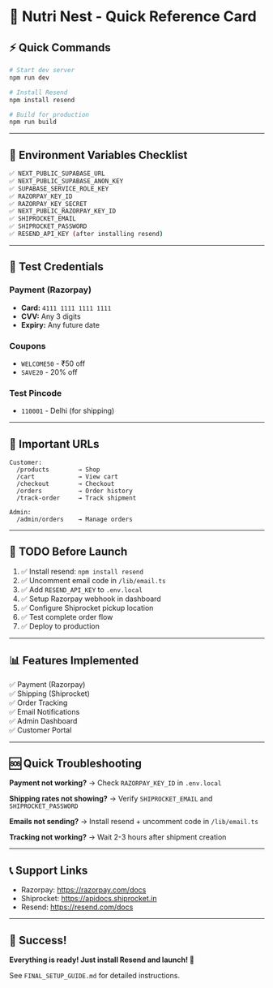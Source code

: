 # 🚀 Nutri Nest - Quick Reference Card

## ⚡ Quick Commands

```bash
# Start dev server
npm run dev

# Install Resend
npm install resend

# Build for production
npm run build
```

---

## 🔑 Environment Variables Checklist

```bash
✅ NEXT_PUBLIC_SUPABASE_URL
✅ NEXT_PUBLIC_SUPABASE_ANON_KEY
✅ SUPABASE_SERVICE_ROLE_KEY
✅ RAZORPAY_KEY_ID
✅ RAZORPAY_KEY_SECRET
✅ NEXT_PUBLIC_RAZORPAY_KEY_ID
✅ SHIPROCKET_EMAIL
✅ SHIPROCKET_PASSWORD
✅ RESEND_API_KEY (after installing resend)
```

---

## 🧪 Test Credentials

### Payment (Razorpay)
- **Card:** `4111 1111 1111 1111`
- **CVV:** Any 3 digits
- **Expiry:** Any future date

### Coupons
- `WELCOME50` - ₹50 off
- `SAVE20` - 20% off

### Test Pincode
- `110001` - Delhi (for shipping)

---

## 📱 Important URLs

```
Customer:
  /products        → Shop
  /cart            → View cart
  /checkout        → Checkout
  /orders          → Order history
  /track-order     → Track shipment

Admin:
  /admin/orders    → Manage orders
```

---

## 🔧 TODO Before Launch

1. ✅ Install resend: `npm install resend`
2. ✅ Uncomment email code in `/lib/email.ts`
3. ✅ Add `RESEND_API_KEY` to `.env.local`
4. ✅ Setup Razorpay webhook in dashboard
5. ✅ Configure Shiprocket pickup location
6. ✅ Test complete order flow
7. ✅ Deploy to production

---

## 📊 Features Implemented

✅ Payment (Razorpay)  
✅ Shipping (Shiprocket)  
✅ Order Tracking  
✅ Email Notifications  
✅ Admin Dashboard  
✅ Customer Portal  

---

## 🆘 Quick Troubleshooting

**Payment not working?**
→ Check `RAZORPAY_KEY_ID` in `.env.local`

**Shipping rates not showing?**
→ Verify `SHIPROCKET_EMAIL` and `SHIPROCKET_PASSWORD`

**Emails not sending?**
→ Install resend + uncomment code in `/lib/email.ts`

**Tracking not working?**
→ Wait 2-3 hours after shipment creation

---

## 📞 Support Links

- Razorpay: https://razorpay.com/docs
- Shiprocket: https://apidocs.shiprocket.in
- Resend: https://resend.com/docs

---

## 🎯 Success!

**Everything is ready! Just install Resend and launch! 🚀**

See `FINAL_SETUP_GUIDE.md` for detailed instructions.

